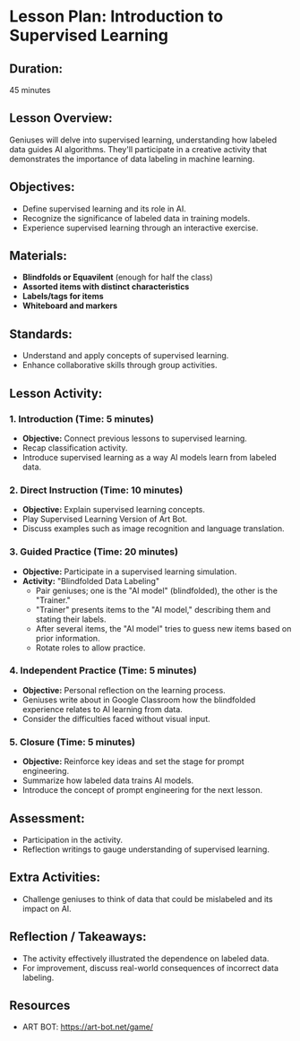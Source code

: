 # Lesson Plan: Introduction to Supervised Learning

## **Duration:**
45 minutes

## **Lesson Overview:**
Geniuses will delve into supervised learning, understanding how labeled data guides AI algorithms. They'll participate in a creative activity that demonstrates the importance of data labeling in machine learning.

## **Objectives:**
- Define supervised learning and its role in AI.
- Recognize the significance of labeled data in training models.
- Experience supervised learning through an interactive exercise.

## **Materials:**
- **Blindfolds or Equavilent** (enough for half the class)
- **Assorted items with distinct characteristics**
- **Labels/tags for items**
- **Whiteboard and markers**

## **Standards:**
- Understand and apply concepts of supervised learning.
- Enhance collaborative skills through group activities.

## **Lesson Activity:**

### 1. **Introduction (Time: 5 minutes)**
   - **Objective:** Connect previous lessons to supervised learning.
   - Recap classification activity.
   - Introduce supervised learning as a way AI models learn from labeled data.

### 2. **Direct Instruction (Time: 10 minutes)**
   - **Objective:** Explain supervised learning concepts.
   - Play Supervised Learning Version of Art Bot.
   - Discuss examples such as image recognition and language translation.

### 3. **Guided Practice (Time: 20 minutes)**
   - **Objective:** Participate in a supervised learning simulation.
   - **Activity:** "Blindfolded Data Labeling"
     - Pair geniuses; one is the "AI model" (blindfolded), the other is the "Trainer."
     - "Trainer" presents items to the "AI model," describing them and stating their labels.
     - After several items, the "AI model" tries to guess new items based on prior information.
     - Rotate roles to allow practice.

### 4. **Independent Practice (Time: 5 minutes)**
   - **Objective:** Personal reflection on the learning process.
   - Geniuses write about in Google Classroom how the blindfolded experience relates to AI learning from data.
   - Consider the difficulties faced without visual input.

### 5. **Closure (Time: 5 minutes)**
   - **Objective:** Reinforce key ideas and set the stage for prompt engineering.
   - Summarize how labeled data trains AI models.
   - Introduce the concept of prompt engineering for the next lesson.

## **Assessment:**
- Participation in the activity.
- Reflection writings to gauge understanding of supervised learning.

## **Extra Activities:**
- Challenge geniuses to think of data that could be mislabeled and its impact on AI.

## **Reflection / Takeaways:**
- The activity effectively illustrated the dependence on labeled data.
- For improvement, discuss real-world consequences of incorrect data labeling.

## Resources
- ART BOT: https://art-bot.net/game/
